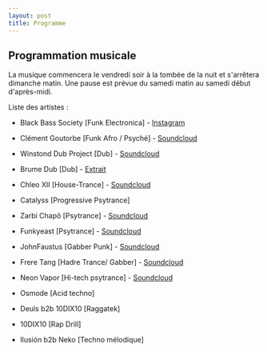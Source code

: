 ```yaml
---
layout: post
title: Programme
---
```


## Programmation musicale

La musique commencera le vendredi soir à la tombée de la nuit et s'arrêtera dimanche matin.
Une pause est prévue du samedi matin au samedi début d'après-midi.

Liste des artistes :

- Black Bass Society [Funk Electronica] - [Instagram](https://www.instagram.com/p/CXLwXQsgvnu/)

- Clément Goutorbe [Funk Afro / Psyché] - [Soundcloud](https://soundcloud.com/funkyeast)

- Winstond Dub Project [Dub] - [Soundcloud](https://soundcloud.com/winstondubproject/sets/terranomads)

- Brume Dub [Dub] - [Extrait](/assets/music/brume_dub-space_dub.mp3)

- Chleo XII [House-Trance] - [Soundcloud](https://soundcloud.com/cleoxiii)

- Catalyss [Progressive Psytrance]

- Zarbi Chapô [Psytrance] - [Soundcloud](https://soundcloud.com/zarbi-chapo)

- Funkyeast [Psytrance] - [Soundcloud](https://soundcloud.com/funkyeast)

- JohnFaustus [Gabber Punk] - [Soundcloud](https://soundcloud.com/johnfaustus)

- Frere Tang [Hadre Trance/ Gabber] - [Soundcloud](https://soundcloud.com/dr-lobo)

- Neon Vapor [Hi-tech psytrance] - [Soundcloud](https://soundcloud.com/neonvapor)

- Osmode [Acid techno]

- Deuls b2b 10DIX10 [Raggatek]

- 10DIX10 [Rap Drill]

- Ilusión b2b Neko [Techno mélodique]
